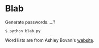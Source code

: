 # Blab

Generate passwords.....?

    $ python blab.py

Word lists are from Ashley Bovan's [website](http://www.ashley-bovan.co.uk/words/partsofspeech.html).